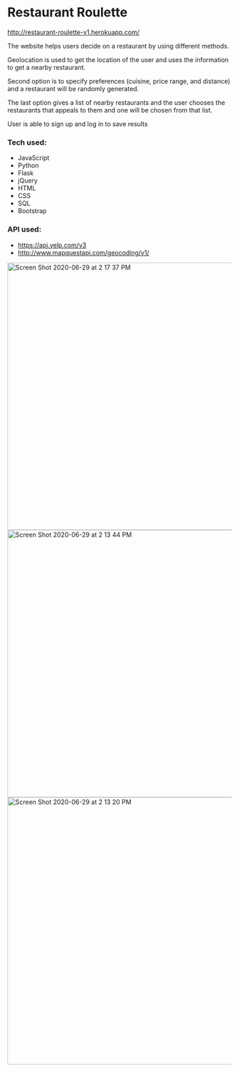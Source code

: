 # Restaurant Roulette

http://restaurant-roulette-v1.herokuapp.com/


The website helps users decide on a restaurant by using different methods. 

Geolocation is used to get the location of the user and uses the information to get a nearby restaurant. 

Second option is to specify preferences (cuisine, price range, and distance) and a restaurant will be randomly generated. 

The last option gives a list of nearby restaurants and the user chooses the restaurants that appeals to them and one will be chosen from that list.

User is able to sign up and log in to save results 



### Tech used:
- JavaScript
- Python
- Flask
- jQuery
- HTML
- CSS
- SQL
- Bootstrap


### API used:
- https://api.yelp.com/v3
- http://www.mapquestapi.com/geocoding/v1/

<img width="600" alt="Screen Shot 2020-06-29 at 2 17 37 PM" src="https://user-images.githubusercontent.com/54093944/86057734-94654b00-ba14-11ea-92d4-f4e6f9f53032.png">
<img width="600" alt="Screen Shot 2020-06-29 at 2 13 44 PM" src="https://user-images.githubusercontent.com/54093944/86057808-b068ec80-ba14-11ea-99f1-ac84bc8f1fc2.png">
<img width="600" alt="Screen Shot 2020-06-29 at 2 13 20 PM" src="https://user-images.githubusercontent.com/54093944/86057839-bbbc1800-ba14-11ea-8b15-7d62cafcbac3.png">

